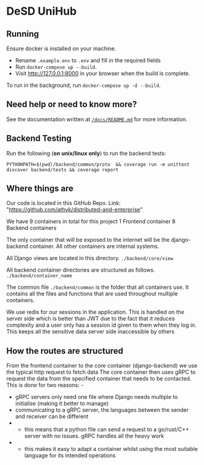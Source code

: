 # DeSD UniHub

## Running

Ensure docker is installed on your machine.

- Rename `.example.env` to `.env` and fill in the required fields
- Run `docker-compose up --build`.
- Visit http://127.0.0.1:8000 in your browser when the build is complete.

To run in the background, run `docker-compose up -d --build`.

## Need help or need to know more?

See the documentation written at [`/docs/README.md`](/docs) for more information.

## Backend Testing

Run the following (**on unix/linux only**) to run the backend tests:

```shell
PYTHONPATH=$(pwd)/backend/common/proto  && coverage run -m unittest discover backend/tests && coverage report
```

## Where things are

Our code is located in this GitHub Repo.
Link: "https://github.com/athyk/distributed-and-enterprise"

We have 9 containers in total for this project
1 Frontend container
8 Backend containers

The only container that will be exposed to the internet will be the django-backend container.
All other containers are internal systems.

All Django views are located in this directory.
```./backend/core/view```

All backend container directories are structured as follows.
```./backend/container_name```

The common file ```./backend/common``` is the folder that all containers use.
It contains all the files and functions that are used throughout multiple containers.

We use redis for our sessions in the application.
This is handled on the server side which is better than JWT due to the fact that it
reduces complexity and a user only has a session id given to them when they log in.
This keeps all the sensitive data server side inaccessible by others

## How the routes are structured

From the frontend container to the core container (django-backend) we use the typical http request to fetch data
The core container then uses gRPC to request the data from the specified container that needs to be contacted.
This is done for two reasons: -
- gRPC servers only need one file where Django needs multiple to initialise (making it better to manage)
- communicating to a gRPC server, the languages between the sender and receiver can be different
- - this means that a python file can send a request to a go/rust/C++ server with no issues. gRPC handles all the heavy work
- - this makes it easy to adapt a container whilst using the most suitable language for its intended operations
